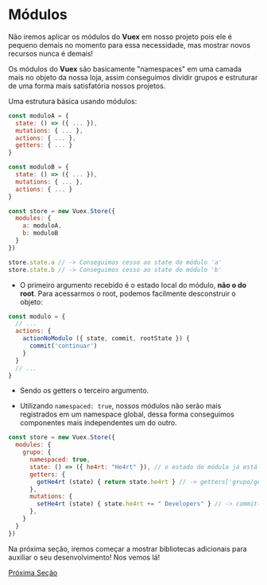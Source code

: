 # Módulos

Não iremos aplicar os módulos do **Vuex** em nosso projeto pois ele é pequeno demais no momento para essa necessidade, mas mostrar novos recursos nunca é demais!

Os módulos do **Vuex** são basicamente "namespaces" em uma camada mais no objeto da nossa loja, assim conseguimos dividir grupos e estruturar de uma forma mais satisfatória nossos projetos.

Uma estrutura básica usando módulos:

```js
const moduloA = {
  state: () => ({ ... }),
  mutations: { ... },
  actions: { ... },
  getters: { ... }
}

const moduloB = {
  state: () => ({ ... }),
  mutations: { ... },
  actions: { ... }
}

const store = new Vuex.Store({
  modules: {
    a: moduloA,
    b: moduloB
  }
})

store.state.a // -> Conseguimos cesso ao state do módulo 'a'
store.state.b // -> Conseguimos cesso ao state do módulo 'b'
```

* O primeiro argumento recebido é o estado local do módulo, **não o do root**. Para acessarmos o root, podemos facilmente desconstruir o objeto:

```js
const modulo = {
  // ...
  actions: {
    actionNoModulo ({ state, commit, rootState }) {
      commit('continuar')
    }
  }
  // ...
}
```

* Sendo os getters o terceiro argumento.

* Utilizando `namespaced: true`, nossos módulos  não serão mais registrados em um namespace global, dessa forma conseguimos componentes mais independentes um do outro.

```js
const store = new Vuex.Store({
  modules: {
    grupo: {
      namespaced: true,
      state: () => ({ he4rt: "He4rt" }), // o estado do módulo já está aninhado e não é afetado pela opção de namespace
      getters: {
        getHe4rt (state) { return state.he4rt } // -> getters['grupo/getHe4rt']
      },
      mutations: {
        setHe4rt (state) { state.he4rt += " Developers" } // -> commit('grupo/setHe4rt')
      },
    }
  }
})
```

Na próxima seção, iremos começar a mostrar bibliotecas adicionais para auxiliar o seu desenvolvimento! Nos vemos lá!

[Próxima Seção](../6-Bibliotecas%20Adicionais/1-Vuelidate.md)